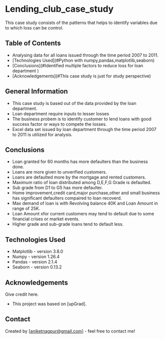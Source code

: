 # Lending_club_case_study
This case study consists of the patterns that helps to identify variables due to which loss can be control.


## Table of Contents
* Analysing data for all loans issued through the time period 2007 to 2011. 
* [Technologies Used](#Python with numpy,pandas,matplotlib,seaborn)
* [Conclusions](#Identified multiple factors to reduce loss for loan department )
* [Acknowledgements](#This case study is just for study perspective)

<!-- You can include any other section that is pertinent to your problem -->

## General Information
- This case study is based out of the data provided by the loan department.
- Loan department require inputs to lesser losses  
- The business probem is to identify customer to lend loans with good success factor or ways to compete the losses.
- Excel data set issued by loan department through the time period 2007 to 2011 is utilized for analysis.

## Conclusions
- Loan granted for 60 months has more defaulters than the business done.
- Loans are more given to unverified customers.
- Loans are defaulted more by the mortgage and rented customers. 
- Maximum ratio of loan distributed among D,E,F,G Grade is defaulted.
- Sub grade from D1 to G5 has more defaulter.
- Home improvement,credit card,major purchase,other and small business has significant defaulters compaired to loan recoverd.
- Max demand of loan is with Revolving balance 40K and Loan Amount in range of 25K.
- Loan Amount xfor current customers may tend to default due to some financial crises or market events.
- Higher grade and sub-grade loans tend to default less.



## Technologies Used
- Matplotlib - version 3.8.0
- Numpy - version 1.26.4
- Pandas - version 2.1.4
- Seaborn - version 0.13.2

## Acknowledgements
Give credit here.
- This project was based on [upGrad].


## Contact
Created by [aniketnagpur@gmail.com] - feel free to contact me!
